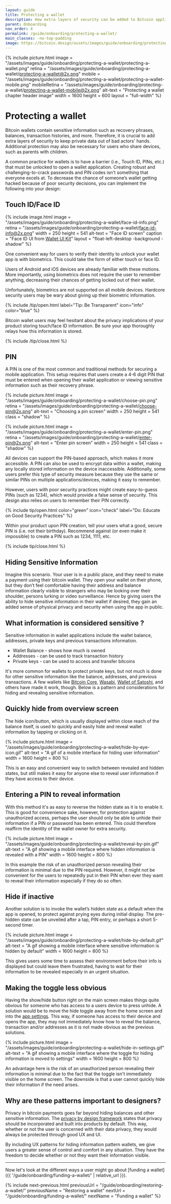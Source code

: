 ```yaml
---
layout: guide
title: Protecting a wallet
description: How extra layers of security can be added to Bitcoin applications via PINs, Face Id, and other techniques.
parent: Onboarding
nav_order: 4
permalink: /guide/onboarding/protecting-a-wallet/
main_classes: -no-top-padding
image: https://bitcoin.design/assets/images/guide/onboarding/protecting-a-wallet/protecting-a-wallet-preview.png
---
```


{% include picture.html
   image = "/assets/images/guide/onboarding/protecting-a-wallet/protecting-a-wallet.png"
   retina = "/assets/images/guide/onboarding/protecting-a-wallet/protecting-a-wallet@2x.png"
   mobile = "/assets/images/guide/onboarding/protecting-a-wallet/protecting-a-wallet-mobile.png"
   mobileRetina = "/assets/images/guide/onboarding/protecting-a-wallet/protecting-a-wallet-mobile@2x.png"
   alt-text = "Protecting a wallet chapter header image"
   width = 1600
   height = 600
   layout = "full-width"
%}

# Protecting a wallet

Bitcoin wallets contain sensitive information such as recovery phrases, balances, transaction histories, and more. Therefore, it is crucial to add extra layers of security to keep private data out of bad actors' hands. Additional protection may also be necessary for users who share devices, such as parents with children.

A common practice for wallets is to have a barrier (i.e., Touch ID, PINs, etc.) that must be unlocked to open a wallet application. Creating robust and challenging-to-crack passwords and PIN codes isn't something that everyone excels at. To decrease the chance of someone’s wallet getting hacked because of poor security decisions, you can implement the following into your design:

## Touch ID/Face ID

<div class="center" markdown="1">

{% include image.html
   image = "/assets/images/guide/onboarding/protecting-a-wallet/face-id-info.png"
   retina = "/assets/images/guide/onboarding/protecting-a-wallet/face-id-info@2x.png"
   width = 250
   height = 541
   alt-text = "Face ID screen"
   caption = "Face ID UI from [Wallet UI Kit](https://www.figma.com/file/VB3GQdAnhl8yta44DY3PSV/Bitcoin-Wallet-UI-Kit?node-id=1228%3A27860)"
   layout = "float-left-desktop -background -shadow"
%}

One convenient way for users to verify their identity to unlock your wallet app is with biometrics. This could take the form of either touch or face ID.

Users of Android and iOS devices are already familiar with these motions. More importantly, using biometrics does not require the user to remember anything, decreasing their chances of getting locked out of their wallet.

Unfortunately, biometrics are not supported on all mobile devices. Hardcore security users may be wary about giving up their biometric information.

</div>

{% include /tip/open.html label="Tip: Be Transparent" icon="info" color="blue" %}

Bitcoin wallet users may feel hesitant about the privacy implications of your product storing touch/face ID information. Be sure your app thoroughly relays how this information is stored.

{% include /tip/close.html %}

## PIN

A PIN is one of the most common and traditional methods for securing a mobile application. This setup requires that users create a 4-6 digit PIN that must be entered when opening their wallet application or viewing sensitive information such as their recovery phrase.

<div class="image-slide-gallery">

{% include picture.html
   image = "/assets/images/guide/onboarding/protecting-a-wallet/choose-pin.png"
   retina = "/assets/images/guide/onboarding/protecting-a-wallet/choose-pin@2x.png"
   alt-text = "Choosing a pin screen"
   width = 250
   height = 541
   class = "shadow"
%}

{% include picture.html
   image = "/assets/images/guide/onboarding/protecting-a-wallet/enter-pin.png"
   retina = "/assets/images/guide/onboarding/protecting-a-wallet/enter-pin@2x.png"
   alt-text = "Enter pin screen"
   width = 250
   height = 541
   class = "shadow"
%}

</div>

All devices can support the PIN-based approach, which makes it more accessible. A PIN can also be used to encrypt data within a wallet, making any locally stored information on the device inaccessible. Additionally, some users prefer this type of security measure because they use the same or similar PINs on multiple applications/devices, making it easy to remember.

However, users with poor security practices might create easy-to-guess PINs (such as 1234), which would provide a false sense of security. This design also relies on users to remember their PIN correctly.

{% include tip/open.html color="green" icon="check" label="Do: Educate on Good Security Practices" %}

Within your product upon PIN creation, tell your users what a good, secure PIN is (i.e. not their birthday). Recommend against (or even make it impossible) to create a PIN such as 1234, 1111, etc.

{% include tip/close.html %}


## Hiding Sensitive Information

Imagine this scenario. Your user is in a public place, and they need to make a payment using their bitcoin wallet. They open your wallet on their phone, but they don’t feel comfortable having their address and balance information clearly visible to strangers who may be looking over their shoulder, persons lurking or video surveillance. Hence by giving users the ability to hide sensitive information in their wallet if desired, they gain an added sense of physical privacy and security when using the app in public.

## What information is considered sensitive ?

Sensitive information in wallet applications include the wallet balance, addresses, private keys and previous transactions information.
- Wallet Balance - shows how much is owned
- Addresses - can be used to track transaction history
- Private keys - can be used to access and transfer bitcoins

It's more common for wallets to protect private keys, but not much is done for other sensitive information like the balance, addresses, and previous transactions. A few wallets like [Bitcoin Core](https://bitcoin.org/en/bitcoin-core/), [Wasabi](https://wasabiwallet.io/), [Wallet of Satoshi](https://www.walletofsatoshi.com/), and others have made it work, though. Below is a pattern and considerations for hiding and revealing sensitive information.

## Quickly hide from overview screen

The hide icon/button, which is usually displayed within close reach of the balance itself, is used to quickly and easily hide and reveal wallet information by tapping or clicking on it.

{% include picture.html
   image = "/assets/images/guide/onboarding/protecting-a-wallet/hide-by-eye-icon.gif"
   alt-text = "A gif of a mobile interface for hiding user information"
   width = 1600
   height = 800
%}

This is an easy and convenient way to switch between revealed and hidden states, but still makes it easy for anyone else to reveal user information if they have access to their device.

## Entering a PIN to reveal information

With this method it's as easy to reverse the hidden state as it is to enable it. This is good for convenience sake, however, for protection against unauthorized access, perhaps the user should only be able to unhide their information if a PIN or password has been entered. This could therefore reaffirm the identity of the wallet owner for extra security.

{% include picture.html
   image = "/assets/images/guide/onboarding/protecting-a-wallet/reveal-by-pin.gif"
   alt-text = "A gif showing a mobile interface where hidden information is revealed with a PIN"
   width = 1600
   height = 800
%}

In this example the risk of an unauthorized person revealing their information is minimal due to the PIN required. However, it might not be convenient for the users to repeatedly put in their PIN when ever they want to reveal their information especially if they do so often.

##  Hide if inactive

Another solution is to invoke the wallet’s hidden state as a default when the app is opened, to protect against prying eyes during initial display. The pre-hidden state can be unveiled after a tap, PIN entry, or perhaps a short 5-second timer.

{% include picture.html
   image = "/assets/images/guide/onboarding/protecting-a-wallet/hide-by-default.gif"
   alt-text = "A gif showing a mobile interface where sensitive information is hidden by default"
   width = 1600
   height = 800
%}


This gives users some time to assess their environment before their info is displayed but could leave them frustrated, having to wait for their information to be revealed especially in an urgent situation.

## Making the toggle less obvious

Having the show/hide button right on the main screen makes things quite obvious for someone who has access to a users device to press unhide. A solution would be to move the hide toggle away from the home screen and into the [app settings](https://medium.com/@olanrewajusodiq64/the-ui-ux-of-hide-balance-designing-to-improve-asset-security-e4b20668f315). This way, if someone has access to their device and opens the app, they may not immediately know how to reveal the balance, transaction and/or addresses as it is not made obvious as the previous solutions.

{% include picture.html
   image = "/assets/images/guide/onboarding/protecting-a-wallet/hide-in-settings.gif"
   alt-text = "A gif showing a mobile interface where the toggle for hiding information is moved to settings"
   width = 1600
   height = 800
%}

An advantage here is the risk of an unauthorized person revealing their information is minimal due to the fact that the toggle isn't immediately visible on the home screen. The downside is that a user cannot quickly hide their information if the need arises.

## Why are these patterns important to designers?

Privacy in bitcoin payments goes far beyond hiding balances and other sensitive information. The [privacy by design framework](https://www.ipc.on.ca/wp-content/uploads/Resources/7foundationalprinciples.pdf) states that privacy should be incorporated and built into products by default. This way, whether or not the user is concerned with their data privacy, they would always be protected through good UX and UI.

By including UX patterns for hiding information pattern wallets, we give users a greater sense of control and comfort in any situation. They have the freedom to decide whether or not they want their information visible.

---

Now let's look at the different ways a user might go about [funding a wallet]({{ '/guide/onboarding/funding-a-wallet/' | relative_url }}).

{% include next-previous.html
   previousUrl = "/guide/onboarding/restoring-a-wallet/"
   previousName = "Restoring a wallet"
   nextUrl = "/guide/onboarding/funding-a-wallet/"
   nextName = "Funding a wallet"
%}
